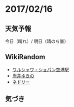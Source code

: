 # 2017/02/16

## 天気予報

今日（晴れ）/ 明日（晴のち曇）

## WikiRandom

* [ワルシャワ・ショパン空港駅](https://ja.wikipedia.org/wiki/%E3%83%AF%E3%83%AB%E3%82%B7%E3%83%A3%E3%83%AF%E3%83%BB%E3%82%B7%E3%83%A7%E3%83%91%E3%83%B3%E7%A9%BA%E6%B8%AF%E9%A7%85)
* [岸井ゆきの](https://ja.wikipedia.org/wiki/%E5%B2%B8%E4%BA%95%E3%82%86%E3%81%8D%E3%81%AE)
* [ネドリー](https://ja.wikipedia.org/wiki/%E3%83%8D%E3%83%89%E3%83%AA%E3%83%BC)

## 気づき


